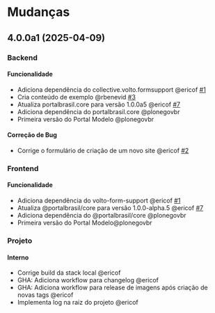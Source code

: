 # Mudanças

<!-- towncrier release notes start -->
## 4.0.0a1 (2025-04-09)

### Backend


#### Funcionalidade

- Adiciona dependência do collective.volto.formsupport @ericof [#1](https://github.com/portal-br/legislativo/issues/1)
- Cria conteúdo de exemplo @rbenevid [#3](https://github.com/portal-br/legislativo/issues/3)
- Atualiza portalbrasil.core para versão 1.0.0a5 @ericof [#7](https://github.com/portal-br/legislativo/issues/7)
- Adiciona dependência do portalbrasil.core @plonegovbr 
- Primeira versão do Portal Modelo @plonegovbr 


#### Correção de Bug

- Corrige o formulário de criação de um novo site @ericof [#2](https://github.com/portal-br/legislativo/issues/2)



### Frontend


#### Funcionalidade

- Adiciona dependência do volto-form-support @ericof [#1](https://github.com/portal-br/legislativo/issue/1)
- Atualiza @portalbrasil/core para versão 1.0.0-alpha.5 @ericof [#7](https://github.com/portal-br/legislativo/issue/7)
- Adiciona dependência do @portalbrasil/core @plonegovbr 
- Primeira versão do Portal Modelo@plonegovbr 



### Projeto


#### Interno

- Corrige build da stack local @ericof 
- GHA: Adiciona workflow para changelog @ericof 
- GHA: Adiciona workflow para release de imagens após criação de novas tags @ericof 
- Implementa log na raiz do projeto @ericof 


